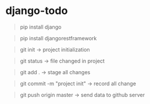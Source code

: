# django-todo

> pip install django

> pip install djangorestframework 

> git init -> project initialization

> git status -> file changed in project

> git add . -> stage all changes

> git commit -m "project init" -> record all change

> git push origin master ->  send data to github server
